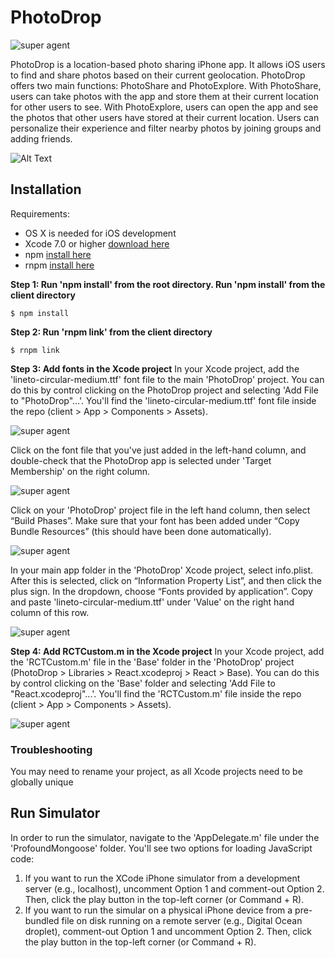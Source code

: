 # PhotoDrop
![super agent](http://i.imgur.com/kM0EQFm.png?1)

PhotoDrop is a location-based photo sharing iPhone app. It allows iOS users to find and share photos based on their current geolocation. PhotoDrop offers two main functions: PhotoShare and PhotoExplore. With PhotoShare, users can take photos with the app and store them at their current location for other users to see. With PhotoExplore, users can open the app and see the photos that other users have stored at their current location. Users can personalize their experience and filter nearby photos by joining groups and adding friends. 

![Alt Text](/PhotoDropLiveDemo.gif?raw=true)

## Installation

Requirements:
- OS X is needed for iOS development
- Xcode 7.0 or higher [download here](https://developer.apple.com/xcode/download/)
- npm [install here](http://blog.npmjs.org/post/85484771375/how-to-install-npm)
- rnpm [install here](https://github.com/rnpm/rnpm)

__Step 1: Run 'npm install' from the root directory. Run 'npm install' from the client directory__

```
$ npm install
```

__Step 2: Run 'rnpm link' from the client directory__

```
$ rnpm link
```

__Step 3: Add fonts in the Xcode project__
In your Xcode project, add the 'lineto-circular-medium.ttf' font file to the main 'PhotoDrop' project. You can do this by control clicking on the PhotoDrop project and selecting 'Add File to "PhotoDrop"...'. You'll find the 'lineto-circular-medium.ttf' font file inside the repo (client > App > Components > Assets). 

![super agent](http://i.imgur.com/gZ9fyt4.png)

Click on the font file that you've just added in the left-hand column, and double-check that the PhotoDrop app is selected under 'Target Membership' on the right column.

![super agent](http://i.imgur.com/7HtXntz.png)

Click on your 'PhotoDrop' project file in the left hand column, then select “Build Phases”. Make sure that your font has been added under “Copy Bundle Resources” (this should have been done automatically).

![super agent](http://i.imgur.com/HyHgrbR.png)

In your main app folder in the 'PhotoDrop' Xcode project, select info.plist. After this is selected, click on “Information Property List”, and then click the plus sign. In the dropdown, choose “Fonts provided by application”. Copy and paste 'lineto-circular-medium.ttf' under 'Value' on the right hand column of this row.

![super agent](http://i.imgur.com/rcn9Q3u.png)

__Step 4: Add RCTCustom.m in the Xcode project__
In your Xcode project, add the 'RCTCustom.m' file in the 'Base' folder in the 'PhotoDrop' project (PhotoDrop > Libraries > React.xcodeproj > React > Base). You can do this by control clicking on the 'Base' folder and selecting 'Add File to "React.xcodeproj"...'. You'll find the 'RCTCustom.m' file inside the repo (client > App > Components > Assets).

![super agent](http://i.imgur.com/AKDxeVV.png)

### Troubleshooting
You may need to rename your project, as all Xcode projects need to be globally unique

## Run Simulator

In order to run the simulator, navigate to the 'AppDelegate.m' file under the 'ProfoundMongoose' folder. You'll see two options for loading JavaScript code:

1. If you want to run the XCode iPhone simulator from a development server (e.g., localhost), uncomment Option 1 and comment-out Option 2. Then, click the play button in the top-left corner (or Command + R).
2. If you want to run the simular on a physical iPhone device from a pre-bundled file on disk running on a remote server (e.g., Digital Ocean droplet), comment-out Option 1 and uncomment Option 2. Then, click the play button in the top-left corner (or Command + R).
